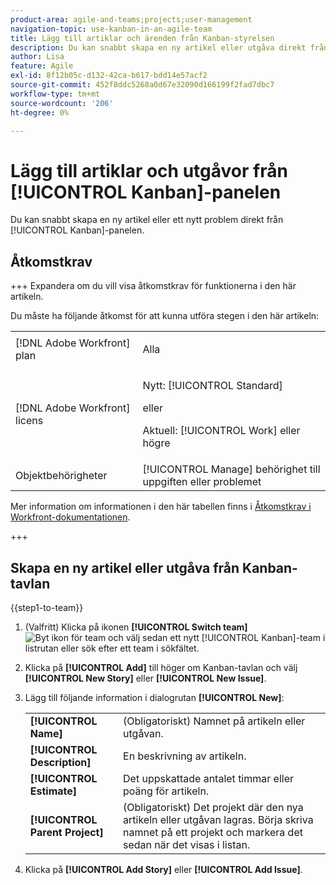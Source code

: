 ```yaml
---
product-area: agile-and-teams;projects;user-management
navigation-topic: use-kanban-in-an-agile-team
title: Lägg till artiklar och ärenden från Kanban-styrelsen
description: Du kan snabbt skapa en ny artikel eller utgåva direkt från Kanban-tavlan.
author: Lisa
feature: Agile
exl-id: 8f12b05c-d132-42ca-b617-bdd14e57acf2
source-git-commit: 452f8ddc5268a0d67e32090d166199f2fad7dbc7
workflow-type: tm+mt
source-wordcount: '206'
ht-degree: 0%

---
```


# Lägg till artiklar och utgåvor från [!UICONTROL Kanban]-panelen

Du kan snabbt skapa en ny artikel eller ett nytt problem direkt från [!UICONTROL Kanban]-panelen.

## Åtkomstkrav

+++ Expandera om du vill visa åtkomstkrav för funktionerna i den här artikeln.

Du måste ha följande åtkomst för att kunna utföra stegen i den här artikeln:

<table style="table-layout:auto"> 
 <col> 
 </col> 
 <col> 
 </col> 
 <tbody> 
  <tr> 
   <td role="rowheader">[!DNL Adobe Workfront] plan</td> 
   <td> <p>Alla</p> </td> 
  </tr> 
  <tr> 
   <td role="rowheader">[!DNL Adobe Workfront] licens</td> 
   <td> <p>Nytt: [!UICONTROL Standard]</p> 
   eller
   <p>Aktuell: [!UICONTROL Work] eller högre</p> </td> 
  </tr>
  <tr> 
   <td role="rowheader">Objektbehörigheter</td> 
   <td>[!UICONTROL Manage] behörighet till uppgiften eller problemet </td> 
  </tr> 
 </tbody> 
</table>

Mer information om informationen i den här tabellen finns i [Åtkomstkrav i Workfront-dokumentationen](/help/quicksilver/administration-and-setup/add-users/access-levels-and-object-permissions/access-level-requirements-in-documentation.md).

+++

## Skapa en ny artikel eller utgåva från Kanban-tavlan

{{step1-to-team}}

1. (Valfritt) Klicka på ikonen **[!UICONTROL Switch team]** ![Byt ikon för team](assets/switch-team-icon.png) och välj sedan ett nytt [!UICONTROL Kanban]-team i listrutan eller sök efter ett team i sökfältet.
1. Klicka på **[!UICONTROL Add]** till höger om Kanban-tavlan och välj **[!UICONTROL New Story]** eller **[!UICONTROL New Issue]**.
1. Lägg till följande information i dialogrutan **[!UICONTROL New]**:

   <table style="table-layout:auto">
    <tr>
        <td><strong>[!UICONTROL Name]</strong></td>
        <td>(Obligatoriskt) Namnet på artikeln eller utgåvan.</td>
    </tr>
    <tr>
        <td><strong>[!UICONTROL Description]</strong></td>
        <td>En beskrivning av artikeln.</td>
    </tr>
    <tr>
        <td><strong>[!UICONTROL Estimate]</strong></td>
        <td>Det uppskattade antalet timmar eller poäng för artikeln.</td>
    </tr>
    <tr>
        <td><strong>[!UICONTROL Parent Project]</strong></td>
        <td>(Obligatoriskt) Det projekt där den nya artikeln eller utgåvan lagras. Börja skriva namnet på ett projekt och markera det sedan när det visas i listan.</td>
    </tr>
   </table>

1. Klicka på **[!UICONTROL Add Story]** eller **[!UICONTROL Add Issue]**.
